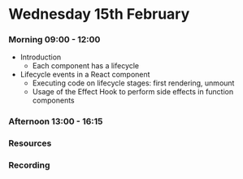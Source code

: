 # Wednesday 15th February

### Morning 09:00 - 12:00
  
  - Introduction
    - Each component has a lifecycle
- Lifecycle events in a React component 
   - Executing code on lifecycle stages: first rendering, unmount
   - Usage of the Effect Hook to perform side effects in function components

### Afternoon 13:00 - 16:15



### Resources



### Recording

